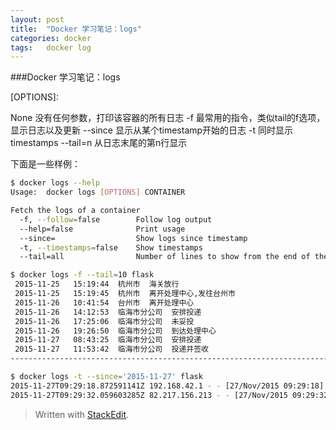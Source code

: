 ```yaml
---
layout: post
title:  "Docker 学习笔记：logs"
categories: docker
tags:   docker log
---
```

###Docker 学习笔记：logs

[OPTIONS]:

None
没有任何参数，打印该容器的所有日志
-f
最常用的指令，类似tail的f选项，显示日志以及更新
--since
显示从某个timestamp开始的日志
-t
同时显示timestamps
--tail=n
从日志末尾的第n行显示

下面是一些样例：
```bash
$ docker logs --help
Usage:	docker logs [OPTIONS] CONTAINER

Fetch the logs of a container
  -f, --follow=false        Follow log output
  --help=false              Print usage
  --since=                  Show logs since timestamp
  -t, --timestamps=false    Show timestamps
  --tail=all                Number of lines to show from the end of the logs

$ docker logs -f --tail=10 flask 
 2015-11-25   15:19:44  杭州市  海关放行    
 2015-11-25   15:19:45  杭州市  离开处理中心,发往台州市     
 2015-11-26   10:41:54  台州市  离开处理中心     
 2015-11-26   14:12:53  临海市分公司  安排投递    
 2015-11-26   17:25:06  临海市分公司  未妥投    
 2015-11-26   19:26:50  临海市分公司  到达处理中心    
 2015-11-27   08:43:25  临海市分公司  安排投递    
 2015-11-27   11:53:42  临海市分公司  投递并签收
--------------------------------------------------------------------------------

$ docker logs -t --since='2015-11-27' flask
2015-11-27T09:29:18.872591141Z 192.168.42.1 - - [27/Nov/2015 09:29:18] "GET / HTTP/1.1" 200 -
2015-11-27T09:29:32.059603285Z 82.217.156.213 - - [27/Nov/2015 09:29:32] "GET / HTTP/1.1" 200 -


```

> Written with [StackEdit](https://stackedit.io/).